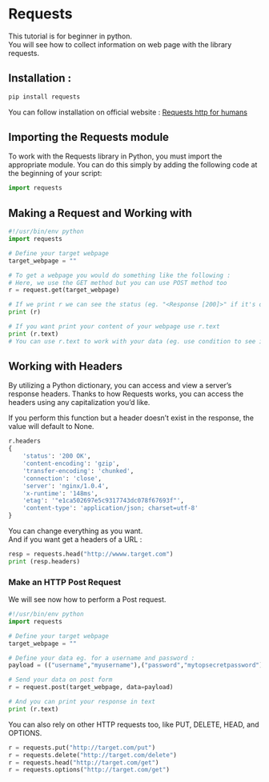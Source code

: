 # Requests

This tutorial is for beginner in python.
</br>You will see how to collect information on web page with the library requests.
## Installation :
```sh
pip install requests
```
You can follow installation on official website : [Requests http for humans](http://docs.python-requests.org/en/latest/user/install/)

## Importing the Requests module
To work with the Requests library in Python, you must import the appropriate module. You can do this simply by adding the following code at the beginning of your script:

```python
import requests
```

## Making a Request and Working with

```python
#!/usr/bin/env python
import requests

# Define your target webpage
target_webpage = ""

# To get a webpage you would do something like the following :
# Here, we use the GET method but you can use POST method too
r = request.get(target_webpage)

# If we print r we can see the status (eg. "<Response [200]>" if it's ok, if it's "<Response [504]>" or error something like that it doesn't work)
print (r)

# If you want print your content of your webpage use r.text
print (r.text)
# You can use r.text to work with your data (eg. use condition to see if you have a word in your text to continue or not)

```
## Working with Headers
By utilizing a Python dictionary, you can access and view a server’s response headers. Thanks to how Requests works, you can access the headers using any capitalization you’d like.

If you perform this function but a header doesn’t exist in the response, the value will default to None.
```python
r.headers
{
    'status': '200 OK',
    'content-encoding': 'gzip',
    'transfer-encoding': 'chunked',
    'connection': 'close',
    'server': 'nginx/1.0.4',
    'x-runtime': '148ms',
    'etag': '"e1ca502697e5c9317743dc078f67693f"',
    'content-type': 'application/json; charset=utf-8'
}
```
You can change everything as you want.
</br> And if you want get a headers of a URL :
```python
resp = requests.head("http://wwww.target.com")
print (resp.headers)
```
### Make an HTTP Post Request
We will see now how to perform a Post request.
```python
#!/usr/bin/env python
import requests

# Define your target webpage
target_webpage = ""

# Define your data eg. for a username and password :
payload = (("username","myusername"),("password","mytopsecretpassword"))

# Send your data on post form
r = request.post(target_webpage, data=payload)

# And you can print your response in text
print (r.text)
```
You can also rely on other HTTP requests too, like PUT, DELETE, HEAD, and OPTIONS.
```python
r = requests.put("http://target.com/put")
r = requests.delete("http://target.com/delete")
r = requests.head("http://target.com/get")
r = requests.options("http://target.com/get")
```
